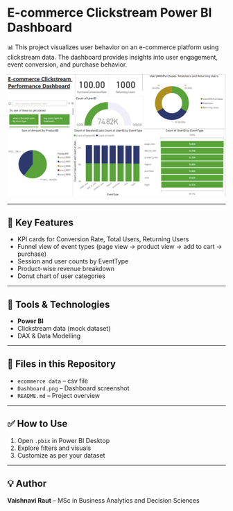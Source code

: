 # E-commerce Clickstream Power BI Dashboard

📊 This project visualizes user behavior on an e-commerce platform using clickstream data. The dashboard provides insights into user engagement, event conversion, and purchase behavior.


![Dashboard Preview](https://github.com/vaish1898/ecommerce-clickstream-powerbi-dashboard/blob/main/Dashboard.png)

---

## 📌 Key Features
- KPI cards for Conversion Rate, Total Users, Returning Users
- Funnel view of event types (page view → product view → add to cart → purchase)
- Session and user counts by EventType
- Product-wise revenue breakdown
- Donut chart of user categories

---

## 🧰 Tools & Technologies
- **Power BI**
- Clickstream data (mock dataset)
- DAX & Data Modelling

---

## 📂 Files in this Repository
- `ecommerce data` – csv file
- `Dashboard.png` – Dashboard screenshot
- `README.md` – Project overview

---

## ✅ How to Use
1. Open `.pbix` in Power BI Desktop
2. Explore filters and visuals
3. Customize as per your dataset

---

## 💡 Author
**Vaishnavi Raut** – MSc in Business Analytics and Decision Sciences  




